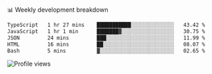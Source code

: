 
📊 Weekly development breakdown
<!--START_SECTION:waka-->

```txt
TypeScript   1 hr 27 mins    ███████████░░░░░░░░░░░░░░   43.42 %
JavaScript   1 hr 1 min      ███████▓░░░░░░░░░░░░░░░░░   30.75 %
JSON         24 mins         ███░░░░░░░░░░░░░░░░░░░░░░   11.99 %
HTML         16 mins         ██░░░░░░░░░░░░░░░░░░░░░░░   08.07 %
Bash         5 mins          ▓░░░░░░░░░░░░░░░░░░░░░░░░   02.65 %
```

<!--END_SECTION:waka-->

<img src="https://gpvc.arturio.dev/iqbalfasri" alt="Profile views"/>
